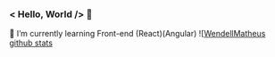 ### < Hello, World /> 👋

🌱 I’m currently learning Front-end (React)(Angular)
![[WendellMatheus github stats](https://github-readme-stats.vercel.app/api/username=WendellMatheus&show_icons=true&count_private=true&theme=radical)

<!--
**WendellMatheus/WendellMatheus** is a ✨ _special_ ✨ repository because its `README.md` (this file) appears on your GitHub profile.

Here are some ideas to get you started:

- 🔭 I’m currently working on ...
- 🌱 I’m currently learning ...
- 👯 I’m looking to collaborate on ...
- 🤔 I’m looking for help with ...
- 💬 Ask me about ...
- 📫 How to reach me: ...
- 😄 Pronouns: ...
- ⚡ Fun fact: ...
- 
-->
